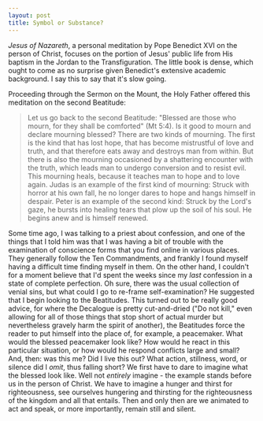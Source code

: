 ```yaml
---
layout: post
title: Symbol or Substance?
---
```


_Jesus of Nazareth_, a personal meditation by Pope Benedict XVI on the person of
Christ, focuses on the portion of Jesus' public life from His baptism in the
Jordan to the Transfiguration. The little book is dense, which ought to come as
no surprise given Benedict's extensive academic background. I say this to say
that it's slow going. 

Proceeding through the Sermon on the Mount, the Holy Father offered this
meditation on the second Beatitude:

> Let us go back to the second Beatitude: "Blessed are those who mourn, for they
shall be comforted" (Mt 5:4). Is it good to mourn and declare mourning blessed?
There are two kinds of mourning. The first is the kind that has lost hope, that
has become mistrustful of love and truth, and that therefore eats away and
destroys man from within. But there is also the mourning occasioned by a
shattering encounter with the truth, which leads man to undergo conversion and
to resist evil. This mourning heals, because it teaches man to hope and to love
again. Judas is an example of the first kind of mourning: Struck with horror at
his own fall, he no longer dares to hope and hangs himself in despair. Peter is
an example of the second kind: Struck by the Lord's gaze, he bursts into healing
tears that plow up the soil of his soul. He begins anew and is himself renewed.

Some time ago, I was talking to a priest about confession, and one of the things
that I told him was that I was having a bit of trouble with the examination of
conscience forms that you find online in various places. They generally follow
the Ten Commandments, and frankly I found myself having a difficult time finding
myself in them. On the other hand, I couldn't for a moment believe that I'd
spent the weeks since my _last_ confession in a state of complete perfection. Oh
sure, there was the usual collection of venial sins, but what could I go to
re-frame self-examination? He suggested that I begin looking to the Beatitudes.
This turned out to be really good advice, for where the Decalogue is pretty
cut-and-dried ("Do not kill," even allowing for all of those things that stop
short of actual murder but nevertheless gravely harm the spirit of another), the
Beatitudes force the reader to put himself into the place of, for example, a
peacemaker. What would the blessed peacemaker look like? How would he react in
this particular situation, or how would he respond conflicts large and small?
And, then: was this me? Did I live this out? What action, stillness, word, or
silence did I _omit_, thus falling short? We first have to dare to imagine what
the blessed look like. Well not _entirely_ imagine - the example stands before
us in the person of Christ. We have to imagine a hunger and thirst for
righteousness, see ourselves hungering and thirsting for the righteousness of
the kingdom and all that entails. Then and only then are we animated to act and
speak, or more importantly, remain still and silent. 
